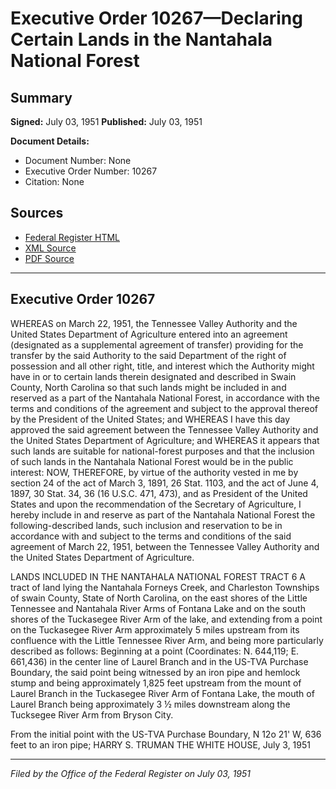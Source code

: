 # Executive Order 10267—Declaring Certain Lands in the Nantahala National Forest

## Summary

**Signed:** July 03, 1951
**Published:** July 03, 1951

**Document Details:**
- Document Number: None
- Executive Order Number: 10267
- Citation: None

## Sources
- [Federal Register HTML](https://www.presidency.ucsb.edu/documents/executive-order-10267-declaring-certain-lands-the-nantahala-national-forest)
- [XML Source](None)
- [PDF Source](None)

---

## Executive Order 10267

WHEREAS on March 22, 1951, the Tennessee Valley Authority and the United States Department of Agriculture entered into an agreement (designated as a supplemental agreement of transfer) providing for the transfer by the said Authority to the said Department of the right of possession and all other right, title, and interest which the Authority might have in or to certain lands therein designated and described in Swain County, North Carolina so that such lands might be included in and reserved as a part of the Nantahala National Forest, in accordance with the terms and conditions of the agreement and subject to the approval thereof by the President of the United States; and
WHEREAS I have this day approved the said agreement between the Tennessee Valley Authority and the United States Department of Agriculture; and
WHEREAS it appears that such lands are suitable for national-forest purposes and that the inclusion of such lands in the Nantahala National Forest would be in the public interest:
NOW, THEREFORE, by virtue of the authority vested in me by section 24 of the act of March 3, 1891, 26 Stat. 1103, and the act of June 4, 1897, 30 Stat. 34, 36 (16 U.S.C. 471, 473), and as President of the United States and upon the recommendation of the Secretary of Agriculture, I hereby include in and reserve as part of the Nantahala National Forest the following-described lands, such inclusion and reservation to be in accordance with and subject to the terms and conditions of the said agreement of March 22, 1951, between the Tennessee Valley Authority and the United States Department of Agriculture.

LANDS INCLUDED IN THE NANTAHALA NATIONAL FOREST
TRACT 6
A tract of land lying the Nantahala Forneys Creek, and Charleston Townships of swain County, State of North Carolina, on the east shores of the Little Tennessee and Nantahala River Arms of Fontana Lake and on the south shores of the Tuckasegee River Arm of the lake, and extending from a point on the Tuckasegee River Arm approximately 5 miles upstream from its confluence with the Little Tennessee River Arm, and being more particularly described as follows:
Beginning at a point (Coordinates: N. 644,119; E. 661,436) in the center line of Laurel Branch and in the US-TVA Purchase Boundary, the said point being witnessed by an iron pipe and hemlock stump and being approximately 1,825 feet upstream from the mount of Laurel Branch in the Tuckasegee River Arm of Fontana Lake, the mouth of Laurel Branch being approximately 3 ½ miles downstream along the Tucksegee River Arm from Bryson City.

From the initial point with the US-TVA Purchase Boundary, N 12o 21' W, 636 feet to an iron pipe;
HARRY S. TRUMAN
THE WHITE HOUSE,
July 3, 1951

---

*Filed by the Office of the Federal Register on July 03, 1951*
